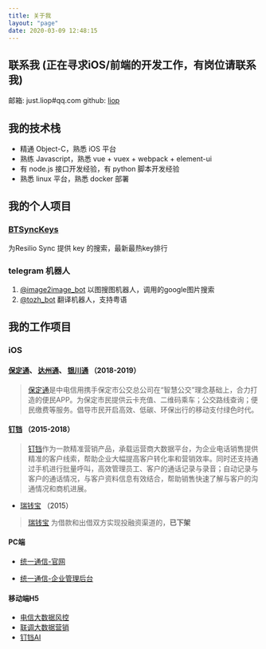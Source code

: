 ```yaml
---
title: 关于我
layout: "page"
date: 2020-03-09 12:48:15
---
```


## 联系我 (正在寻求iOS/前端的开发工作，有岗位请联系我)

邮箱:    just.liop#qq.com
github: [liop](https://github.com/liop)

## 我的技术栈

* 精通 Object-C，熟悉 iOS 平台
* 熟练 Javascript，熟悉 vue + vuex + webpack + element-ui
* 有 node.js 接口开发经验，有 python 脚本开发经验
* 熟悉 linux 平台，熟悉 docker 部署


## 我的个人项目

### [BTSyncKeys][BTSyncKeys]

为Resilio Sync 提供 key 的搜索，最新最热key排行

### telegram 机器人

1. [@image2image_bot](https://t.me/image2image_bot) 以图搜图机器人，调用的google图片搜索
2. [@tozh_bot](https://t.me/tozh_bot) 翻译机器人，支持粤语

## 我的工作项目

### iOS

#### [保定通][保定通在线]、 [达州通][达州通在线]、 [银川通][玺客-银川通] （2018-2019）

>[保定通][保定通在线]是中电信用携手保定市公交总公司在“智慧公交”理念基础上，合力打造的便民APP。为保定市民提供云卡充值、二维码乘车；公交路线查询；便民缴费等服务。倡导市民开启高效、低碳、环保出行的移动支付绿色时代。

#### [钉铛] （2015-2018）

> [钉铛]作为一款精准营销产品，承载运营商大数据平台，为企业电话销售提供精准的客户线索，帮助企业大幅提高客户转化率和营销效率。同时还支持通过手机进行批量呼叫，高效管理员工、客户的通话记录与录音；自动记录与客户的通话情况，与客户资料信息有效结合，帮助销售快速了解与客户的沟通情况和商机进展。

* [瑞钱宝] （2015）

> [瑞钱宝] 为借款和出借双方实现投融资渠道的，<b>已下架</b>

#### PC端

* [统一通信-官网]

* [统一通信-企业管理后台]

#### 移动端H5

* [电信大数据风控]
* [联调大数据营销]
* [钉铛AI]


[BTSyncKeys]: https://btsynckeys.herokuapp.com/

[瑞钱宝]:https://apps.apple.com/cn/app/%E7%91%9E%E9%92%B1%E5%AE%9D-3%E5%B9%B4%E9%93%B6%E8%A1%8C%E5%AD%98%E7%AE%A1%E6%8A%95%E8%B5%84%E7%90%86%E8%B4%A2%E5%A5%BD%E4%BA%A7%E5%93%81/id914860608 "去appstore"
[瑞钱宝-官网]:http://www.rqbao.com/
[钉铛]:https://apps.apple.com/cn/app/%E9%92%89%E9%93%9B-%E4%B8%93%E4%B8%9A%E9%94%80%E5%94%AE%E7%AD%BE%E5%8D%95%E7%A5%9E%E5%99%A8/id1066093207?l=en "去appstore"
[钉铛AI]:http://jingleapp.uccc.cc/H5/ "打开浏览器"
[电信大数据风控]:http://jingleapp.uccc.cc/telecom/ "打开浏览器"
[联调大数据营销]:http://jingleapp.uccc.cc/liantong/ "打开浏览器"
[米多财富]:https://apps.apple.com/cn/app/%E7%B1%B3%E5%A4%9A%E8%B4%A2%E5%AF%8C%E7%AE%A1%E7%90%86-%E9%AB%98%E5%87%80%E5%80%BC%E6%8A%95%E8%B5%84%E8%80%85%E8%B4%A2%E5%AF%8C%E7%AE%A1%E7%90%86%E5%B9%B3%E5%8F%B0/id965152651

[保定通在线]: https://apps.apple.com/cn/app/%E4%BF%9D%E5%AE%9A%E9%80%9A%E5%9C%A8%E7%BA%BF/id1295531718?l=id
[达州通在线]:https://apps.apple.com/cn/app/%E8%BE%BE%E5%B7%9E%E9%80%9A%E5%9C%A8%E7%BA%BF/id1450790276?l=id
[玺客-银川通]:https://apps.apple.com/cn/app/id1388267300
[统一通信-官网]: http://www.uccc.cc/ "官网"
[统一通信-企业管理后台]:http://jingleapp.uccc.cc/jingle/login.html "管理后台"